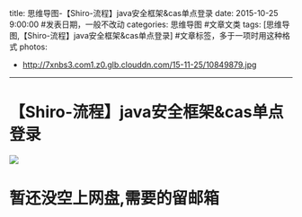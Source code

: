 title: 思维导图-【Shiro-流程】java安全框架&cas单点登录
date: 2015-10-25 9:00:00 #发表日期，一般不改动
categories: 思维导图 #文章文类
tags: [思维导图,【Shiro-流程】java安全框架&cas单点登录] #文章标签，多于一项时用这种格式
photos:
- http://7xnbs3.com1.z0.glb.clouddn.com/15-11-25/10849879.jpg

---
# 【Shiro-流程】java安全框架&cas单点登录
![](http://7xnbs3.com1.z0.glb.clouddn.com/15-11-25/10849879.jpg)

# 暂还没空上网盘,需要的留邮箱
<!-- more -->